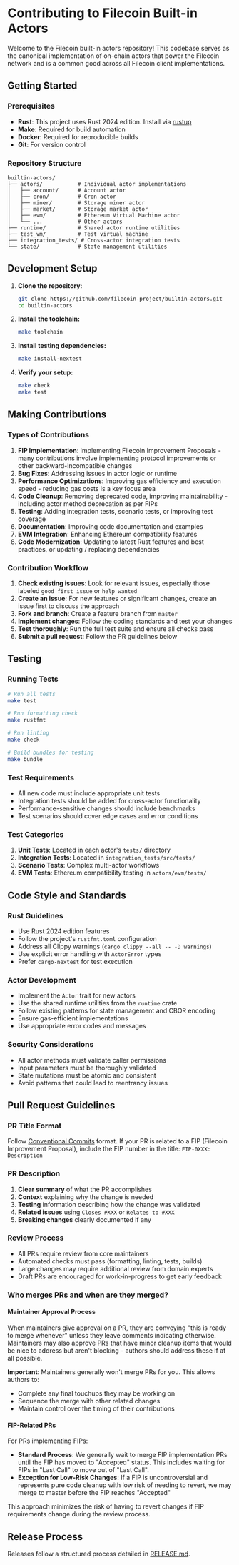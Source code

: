 # Contributing to Filecoin Built-in Actors

Welcome to the Filecoin built-in actors repository! This codebase serves as the canonical implementation of on-chain actors that power the Filecoin network and is a common good across all Filecoin client implementations.

## Getting Started

### Prerequisites

- **Rust**: This project uses Rust 2024 edition. Install via [rustup](https://rustup.rs/)
- **Make**: Required for build automation
- **Docker**: Required for reproducible builds
- **Git**: For version control

### Repository Structure

```
builtin-actors/
├── actors/           # Individual actor implementations
│   ├── account/      # Account actor
│   ├── cron/         # Cron actor
│   ├── miner/        # Storage miner actor
│   ├── market/       # Storage market actor
│   ├── evm/          # Ethereum Virtual Machine actor
│   └── ...           # Other actors
├── runtime/          # Shared actor runtime utilities
├── test_vm/          # Test virtual machine
├── integration_tests/ # Cross-actor integration tests
└── state/            # State management utilities
```

## Development Setup

1. **Clone the repository:**
   ```bash
   git clone https://github.com/filecoin-project/builtin-actors.git
   cd builtin-actors
   ```

2. **Install the toolchain:**
   ```bash
   make toolchain
   ```

3. **Install testing dependencies:**
   ```bash
   make install-nextest
   ```

4. **Verify your setup:**
   ```bash
   make check
   make test
   ```

## Making Contributions

### Types of Contributions

1. **FIP Implementation**: Implementing Filecoin Improvement Proposals - many contributions involve implementing protocol improvements or other backward-incompatible changes
2. **Bug Fixes**: Addressing issues in actor logic or runtime
3. **Performance Optimizations**: Improving gas efficiency and execution speed - reducing gas costs is a key focus area
4. **Code Cleanup**: Removing deprecated code, improving maintainability - including actor method deprecation as per FIPs
5. **Testing**: Adding integration tests, scenario tests, or improving test coverage
6. **Documentation**: Improving code documentation and examples
7. **EVM Integration**: Enhancing Ethereum compatibility features
8. **Code Modernization**: Updating to latest Rust features and best practices, or updating / replacing dependencies

### Contribution Workflow

1. **Check existing issues**: Look for relevant issues, especially those labeled `good first issue` or `help wanted`
2. **Create an issue**: For new features or significant changes, create an issue first to discuss the approach
3. **Fork and branch**: Create a feature branch from `master`
4. **Implement changes**: Follow the coding standards and test your changes
5. **Test thoroughly**: Run the full test suite and ensure all checks pass
6. **Submit a pull request**: Follow the PR guidelines below

## Testing

### Running Tests

```bash
# Run all tests
make test

# Run formatting check
make rustfmt

# Run linting
make check

# Build bundles for testing
make bundle
```

### Test Requirements

- All new code must include appropriate unit tests
- Integration tests should be added for cross-actor functionality
- Performance-sensitive changes should include benchmarks
- Test scenarios should cover edge cases and error conditions

### Test Categories

1. **Unit Tests**: Located in each actor's `tests/` directory
2. **Integration Tests**: Located in `integration_tests/src/tests/`
3. **Scenario Tests**: Complex multi-actor workflows
4. **EVM Tests**: Ethereum compatibility testing in `actors/evm/tests/`

## Code Style and Standards

### Rust Guidelines

- Use Rust 2024 edition features
- Follow the project's `rustfmt.toml` configuration
- Address all Clippy warnings (`cargo clippy --all -- -D warnings`)
- Use explicit error handling with `ActorError` types
- Prefer `cargo-nextest` for test execution

### Actor Development

- Implement the `Actor` trait for new actors
- Use the shared runtime utilities from the `runtime` crate
- Follow existing patterns for state management and CBOR encoding
- Ensure gas-efficient implementations
- Use appropriate error codes and messages

### Security Considerations

- All actor methods must validate caller permissions
- Input parameters must be thoroughly validated
- State mutations must be atomic and consistent
- Avoid patterns that could lead to reentrancy issues

## Pull Request Guidelines

### PR Title Format

Follow [Conventional Commits](https://www.conventionalcommits.org/) format. If your PR is related to a FIP (Filecoin Improvement Proposal), include the FIP number in the title: `FIP-0XXX: Description`

### PR Description

1. **Clear summary** of what the PR accomplishes
2. **Context** explaining why the change is needed
3. **Testing** information describing how the change was validated
4. **Related issues** using `Closes #XXX` or `Relates to #XXX`
5. **Breaking changes** clearly documented if any

### Review Process

- All PRs require review from core maintainers
- Automated checks must pass (formatting, linting, tests, builds)
- Large changes may require additional review from domain experts
- Draft PRs are encouraged for work-in-progress to get early feedback

### Who merges PRs and when are they merged?

#### Maintainer Approval Process

When maintainers give approval on a PR, they are conveying "this is ready to merge whenever" unless they leave comments indicating otherwise. Maintainers may also approve PRs that have minor cleanup items that would be nice to address but aren't blocking - authors should address these if at all possible.

**Important**: Maintainers generally won't merge PRs for you. This allows authors to:
- Complete any final touchups they may be working on
- Sequence the merge with other related changes
- Maintain control over the timing of their contributions

#### FIP-Related PRs

For PRs implementing FIPs:

- **Standard Process**: We generally wait to merge FIP implementation PRs until the FIP has moved to "Accepted" status.  This includes waiting for FIPs in "Last Call" to move out of "Last Call".
- **Exception for Low-Risk Changes**: If a FIP is uncontroversial and represents pure code cleanup with low risk of needing to revert, we may merge to master before the FIP reaches "Accepted"

This approach minimizes the risk of having to revert changes if FIP requirements change during the review process.

## Release Process

Releases follow a structured process detailed in [RELEASE.md](RELEASE.md).